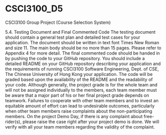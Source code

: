 # CSCI3100_D5

CSCI3100 Group Project (Course Selection System)

5.4. Testing Document and Final Commented Code
The testing document should contain a general test plan and detailed test cases for your application.
The document should be written in text font Times New Roman and size 11. The main body should
be no more than 15 pages. Please refer to Appendix 4 for more detail. The final commented code
should be handed in by pushing the code to your GitHub repository. You should include a detailed
README on your GitHub repository describing your application and the requirements of running
CSCI3100 Software Engineering, Dept. of CSE, The Chinese University of Hong Kong
your application. The code will be graded based upon the availability of the README and the
readability of your code.
Although generally, the project grade is for the whole team and will not be assigned individually to
the members, each team member must be aware that a major part of his or her final project grade
depends on teamwork. Failures to cooperate with other team members and to invest an equitable
amount of effort can lead to undesirable outcomes, particularly when other team members raise
complaints about the non-participating members. On the project Demo Day, if there is any complaint
about free-rider(s), please raise the case right after your project demo is done. We will verify with
all your team members regarding the validity of the complaint.
